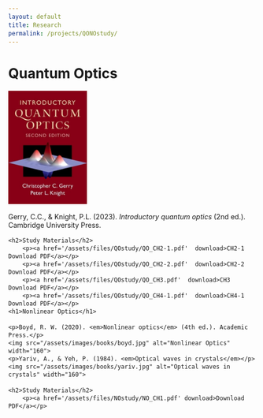 ```yaml
---
layout: default
title: Research
permalink: /projects/QONOstudy/
---
```


<div class="container">
    <h1>Quantum Optics</h1>
    <img src="/assets/images/books/gerry.jpg" alt="Introductory Quantum Optics" width="160">
    <p>Gerry, C.C., & Knight, P.L. (2023). <em>Introductory quantum optics</em> (2nd ed.). Cambridge University Press.</p>

    <h2>Study Materials</h2>
        <p><a href='/assets/files/QOstudy/QO_CH2-1.pdf'  download>CH2-1 Download PDF</a></p>
        <p><a href='/assets/files/QOstudy/QO_CH2-2.pdf'  download>CH2-2 Download PDF</a></p>
        <p><a href='/assets/files/QOstudy/QO_CH3.pdf'  download>CH3 Download PDF</a></p>
        <p><a href='/assets/files/QOstudy/QO_CH4-1.pdf'  download>CH4-1 Download PDF</a></p>
    <h1>Nonlinear Optics</h1>
    
    <p>Boyd, R. W. (2020). <em>Nonlinear optics</em> (4th ed.). Academic Press.</p>
    <img src="/assets/images/books/boyd.jpg" alt="Nonlinear Optics" width="160">
    <p>Yariv, A., & Yeh, P. (1984). <em>Optical waves in crystals</em></p>
    <img src="/assets/images/books/yariv.jpg" alt="Optical waves in crystals" width="160">

    <h2>Study Materials</h2>
        <p><a href='/assets/files/NOstudy/NO_CH1.pdf' download>Download PDF</a></p>

</div>

<style>
    .project-grid {
        display: grid;
        grid-template-columns: repeat(auto-fit, minmax(300px, 1fr));
        gap: 2rem;
        margin-top: 2rem;
    }
    .project-item {
        border: 1px solid #ddd;
        padding: 1.5rem;
        border-radius: 8px;
        box-shadow: 0 2px 5px rgba(0,0,0,0.05);
        background-color: #fff;
    }
    body.dark-mode .project-item {
        background-color: #1a1a1a;
        border-color: #333;
        box-shadow: 0 2px 5px rgba(0,0,0,0.2);
    }
    .project-item h3 {
        color: #0a192f;
        margin-bottom: 0.8rem;
    }
    body.dark-mode .project-item h3 {
        color: #64ffda;
    }
    .project-item p {
        margin-bottom: 1.5rem;
    }
    a[href$=".pdf"] {
        color:rgb(14, 85, 192);
        font-weight: 600;
        text-decoration: none;
        transition: color 0.2s ease;
    }

    a[href$=".pdf"]:hover {
        color: #084B8A; 
        text-decoration: underline;
        cursor: pointer;
    }
</style>

